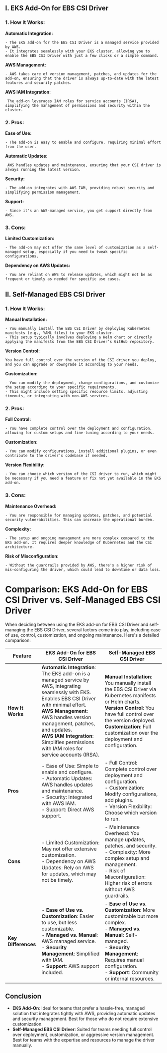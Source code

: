 
## I. EKS Add-On for EBS CSI Driver

### 1. How It Works:

**Automatic Integration:**
```
- The EKS add-on for the EBS CSI Driver is a managed service provided by AWS.
- It integrates seamlessly with your EKS cluster, allowing you to enable the EBS CSI Driver with just a few clicks or a simple command.
```

**AWS Management:**
```
- AWS takes care of version management, patches, and updates for the add-on, ensuring that the driver is always up-to-date with the latest features and security patches.
```

**AWS IAM Integration:**
```
 The add-on leverages IAM roles for service accounts (IRSA), simplifying the management of permissions and security within the cluster.
```

### 2. Pros:

**Ease of Use:**
```
- The add-on is easy to enable and configure, requiring minimal effort from the user.
```

**Automatic Updates:**
```
 AWS handles updates and maintenance, ensuring that your CSI driver is always running the latest version.
```

**Security:**
```
- The add-on integrates with AWS IAM, providing robust security and simplifying permission management.
```

**Support:**
```
- Since it's an AWS-managed service, you get support directly from AWS.
```

### 3. Cons:

**Limited Customization:**
```
- The add-on may not offer the same level of customization as a self-managed setup, especially if you need to tweak specific configurations.
```

**Dependency on AWS Updates:**
```
- You are reliant on AWS to release updates, which might not be as frequent or timely as needed for specific use cases.
```

## II. Self-Managed EBS CSI Driver

### 1. How It Works:

**Manual Installation:**
```
- You manually install the EBS CSI Driver by deploying Kubernetes manifests (e.g., YAML files) to your EKS cluster.
- This setup typically involves deploying a Helm chart or directly applying the manifests from the EBS CSI Driver’s GitHub repository.
```
**Version Control:**
```
You have full control over the version of the CSI driver you deploy, and you can upgrade or downgrade it according to your needs.
```

**Customization:**
```
- You can modify the deployment, change configurations, and customize the setup according to your specific requirements.
- This might include setting specific resource limits, adjusting timeouts, or integrating with non-AWS services.
```

### 2. Pros:

**Full Control:**
```
- You have complete control over the deployment and configuration, allowing for custom setups and fine-tuning according to your needs.
```
**Customization:**
```
- You can modify configurations, install additional plugins, or even contribute to the driver’s codebase if needed.
```

**Version Flexibility:**
```
- You can choose which version of the CSI driver to run, which might be necessary if you need a feature or fix not yet available in the EKS add-on.
```

### 3. Cons:

**Maintenance Overhead:**
```
- You are responsible for managing updates, patches, and potential security vulnerabilities. This can increase the operational burden.
```

**Complexity:**
```
- The setup and ongoing management are more complex compared to the EKS add-on. It requires deeper knowledge of Kubernetes and the CSI architecture.
```


**Risk of Misconfiguration:**
```
- Without the guardrails provided by AWS, there's a higher risk of mis-configuring the driver, which could lead to downtime or data loss.
```

# Comparison: EKS Add-On for EBS CSI Driver vs. Self-Managed EBS CSI Driver

When deciding between using the EKS add-on for EBS CSI Driver and self-managing the EBS CSI Driver, several factors come into play, including ease of use, control, customization, and ongoing maintenance. Here's a detailed comparison:

| **Feature**                         | **EKS Add-On for EBS CSI Driver**                                                                                                                                     | **Self-Managed EBS CSI Driver**                                                                                                                                          |
|-------------------------------------|---------------------------------------------------------------------------------------------------------------------------------------------------------------------|--------------------------------------------------------------------------------------------------------------------------------------------------------------------------|
| **How It Works**                    | **Automatic Integration**: The EKS add-on is a managed service by AWS, integrating seamlessly with EKS. Enables EBS CSI Driver with minimal effort.<br> **AWS Management**: AWS handles version management, patches, and updates.<br> **AWS IAM Integration**: Simplifies permissions with IAM roles for service accounts (IRSA). | **Manual Installation**: You manually install the EBS CSI Driver via Kubernetes manifests or Helm charts.<br> **Version Control**: You have full control over the version deployed.<br> **Customization**: Full customization over the deployment and configuration. |
| **Pros**                            | - Ease of Use: Simple to enable and configure.<br> - Automatic Updates: AWS handles updates and maintenance.<br> - Security: Integrated with AWS IAM.<br> - Support: Direct AWS support.                         | - Full Control: Complete control over deployment and configuration.<br> - Customization: Modify configurations, add plugins.<br> - Version Flexibility: Choose which version to run.                                  |
| **Cons**                            | - Limited Customization: May not offer extensive customization.<br> - Dependency on AWS Updates: Rely on AWS for updates, which may not be timely.                                                      | - Maintenance Overhead: You manage updates, patches, and security.<br> - Complexity: More complex setup and management.<br> - Risk of Misconfiguration: Higher risk of errors without AWS guardrails.              |
| **Key Differences**                 | - **Ease of Use vs. Customization**: Easier to use, but less customizable.<br> - **Managed vs. Manual**: AWS managed service.<br> - **Security Management**: Simplified with IAM.<br> - **Support**: AWS support included. | - **Ease of Use vs. Customization**: More customizable but more complex.<br> - **Managed vs. Manual**: Self-managed.<br> - **Security Management**: Requires manual configuration.<br> - **Support**: Community or internal resources. |

## Conclusion

- **EKS Add-On**: Ideal for teams that prefer a hassle-free, managed solution that integrates tightly with AWS, providing automatic updates and security management. Best for those who do not require extensive customization.
- **Self-Managed EBS CSI Driver**: Suited for teams needing full control over deployment, customization, or aggressive version management. Best for teams with the expertise and resources to manage the driver manually.
